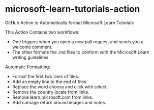 # microsoft-learn-tutorials-action
GitHub Action to Automatically format Microsoft Learn Tutorials

This Action Contains two workflows:
- One triggers when you open a new pull request and sends you a welcome comment.
- The other formats the .md files to conform with the Microsoft Learn writing guidelines.

Automatic Formatting:
- Format the first two lines of files.
- Add an empty line to the end of files.
- Replace the word choose and click with select.
- Remove the country locale from links.
- Remove learn.microsoft.com from links.
- Add carriage return around images and notes.

